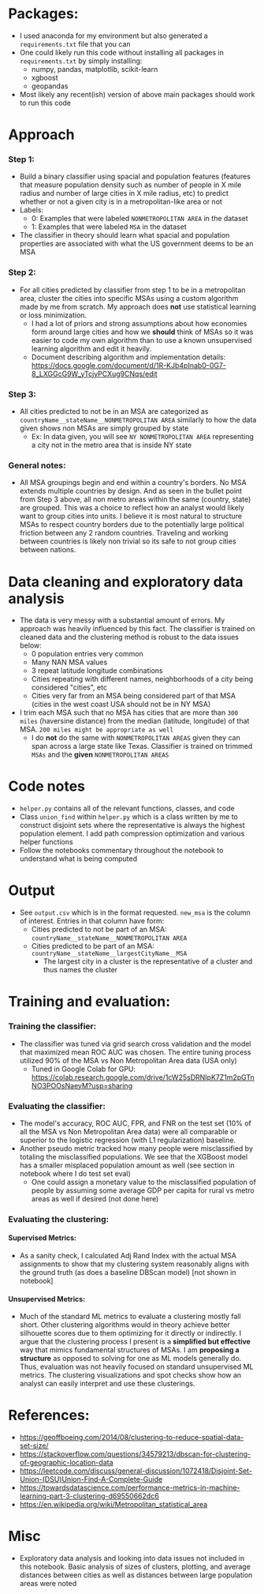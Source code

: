 # Packages:
- I used anaconda for my environment but also generated a `requirements.txt` file that you can
- One could likely run this code without installing all packages in `requirements.txt` by simply installing:
    - numpy, pandas, matplotlib, scikit-learn
    - xgboost
    - geopandas
- Most likely any recent(ish) version of above main packages should work to run this code

# Approach
### Step 1:
- Build a binary classifier using spacial and population features (features that measure population density such as number of people in X mile radius and number of large cities in X mile radius, etc) to predict whether or not a given city is in a metropolitan-like area or not
- Labels:
    - 0: Examples that were labeled `NONMETROPOLITAN AREA` in the dataset
    - 1: Examples that were labeled `MSA` in the dataset
- The classifier in theory should learn what spacial and population properties are associated with what the US government deems to be an MSA

### Step 2:
- For all cities predicted by classifier from step 1 to be in a metropolitan area, cluster the cities into specific MSAs using a custom algorithm made by me from scratch. My approach does **not** use statistical learning or loss minimization. 
    - I had a lot of priors and strong assumptions about how economies form around large cities and how we **should** think of MSAs so it was easier to code my own algorithm than to use a known unsupervised learning algorithm and edit it heavily.
    - Document describing algorithm and implementation details: https://docs.google.com/document/d/1R-KJb4pInab0-0G7-8_LXGGcG9W_yTcjyPCXug9CNqs/edit
    
### Step 3:
- All cities predicted to not be in an MSA are categorized as `countryName__stateName__NONMETROPOLITAN AREA` similarly to how the data given shows non MSAs are simply grouped by state
    - Ex: In data given, you will see `NY NONMETROPOLITAN AREA` representing a city not in the metro area that is inside NY state 

### General notes:
- All MSA groupings begin and end within a country's borders. No MSA extends multiple countries by design. And as seen in the bullet point from Step 3 above, all non metro areas within the same (country, state) are grouped. This was a choice to reflect how an analyst would likely want to group cities into units. I believe it is most natural to structure MSAs to respect country borders due to the potentially large political friction between any 2 random countries. Traveling and working between countries is likely non trivial so its safe to not group cities between nations.

# Data cleaning and exploratory data analysis
- The data is very messy with a substantial amount of errors. My approach was heavily influenced by this fact. The classifier is trained on cleaned data and the clustering method is robust to the data issues below: 
    - 0 population entries very common
    - Many NAN MSA values
    - 3 repeat latitude longitude combinations
    - Cities repeating with different names, neighborhoods of a city being considered "cities", etc
    - Cities very far from an MSA being considered part of that MSA (cities in the west coast USA should not be in NY MSA)
- I trim each MSA such that no MSA has cities that are more than `300 miles` (haversine distance) from the median (latitude, longitude) of that MSA. `200 miles might be appropriate as well`
    - I do **not** do the same with `NONMETROPOLITAN AREAS` given they can span across a large state like Texas. Classifier is trained on trimmed `MSAs` and the **given** `NONMETROPOLITAN AREAS`

# Code notes
- `helper.py` contains all of the relevant functions, classes, and code
- Class `union_find` within `helper.py` which is a class written by me to construct disjoint sets where the representative is always the highest population element. I add path compression optimization and various helper functions
- Follow the notebooks commentary throughout the notebook to understand what is being computed

# Output
- See `output.csv` which is in the format requested. `new_msa` is the column of interest. Entries in that column have form:
    - Cities predicted to not be part of an MSA: `countryName__stateName__NONMETROPOLITAN AREA`
    - Cities predicted to be part of an MSA: `countryName__stateName__largestCityName__MSA`
        - The largest city in a cluster is the representative of a cluster and thus names the cluster

# Training and evaluation:

### Training the classifier:
- The classifier was tuned via grid search cross validation and the model that maximized mean ROC AUC was chosen. The entire tuning process utilized 90% of the MSA vs Non Metropolitan Area data (USA only)
    - Tuned in Google Colab for GPU: https://colab.research.google.com/drive/1cW25sDRNIpK7Z1m2pGTnNO3POOsNaeyM?usp=sharing 

### Evaluating the classifier:
- The model's accuracy, ROC AUC, FPR, and FNR on the test set (10% of all the MSA vs Non Metropolitan Area data) were all comparable or superior to the logistic regression (with L1 regularization) baseline.
- Another pseudo metric tracked how many people were misclassified by totaling the misclassified populations. We see that the XGBoost model has a smaller misplaced population amount as well (see section in notebook where I do test set eval)
    - One could assign a monetary value to the misclassified population of people by assuming some average GDP per capita for rural vs metro areas as well if desired (not done here) 

### Evaluating the clustering:

#### Supervised Metrics:
- As a sanity check, I calculated Adj Rand Index with the actual MSA assignments to show that my clustering system reasonably aligns with the ground truth (as does a baseline DBScan model) [not shown in notebook]

#### Unsupervised Metrics:
- Much of the standard ML metrics to evaluate a clustering mostly fall short. Other clustering algorithms would in theory achieve better silhouette scores due to them optimizing for it directly or indirectly. I argue that the clustering process I present is a **simplified but effective** way that mimics fundamental structures of MSAs. I am **proposing a structure** as opposed to solving for one as ML models generally do. Thus, evaluation was not heavily focused on standard unsupervised ML metrics. The clustering visualizations and spot checks show how an analyst can easily interpret and use these clusterings.


# References:
- https://geoffboeing.com/2014/08/clustering-to-reduce-spatial-data-set-size/
- https://stackoverflow.com/questions/34579213/dbscan-for-clustering-of-geographic-location-data
- https://leetcode.com/discuss/general-discussion/1072418/Disjoint-Set-Union-(DSU)Union-Find-A-Complete-Guide
- https://towardsdatascience.com/performance-metrics-in-machine-learning-part-3-clustering-d69550662dc6
- https://en.wikipedia.org/wiki/Metropolitan_statistical_area


# Misc
- Exploratory data analysis and looking into data issues not included in this notebook. Basic analysis of sizes of clusters, plotting, and average distances between cities as well as distances between large population areas were noted
